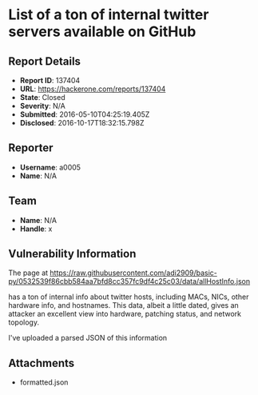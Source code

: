 # List of a ton of internal twitter servers available on GitHub

## Report Details
- **Report ID**: 137404
- **URL**: https://hackerone.com/reports/137404
- **State**: Closed
- **Severity**: N/A
- **Submitted**: 2016-05-10T04:25:19.405Z
- **Disclosed**: 2016-10-17T18:32:15.798Z

## Reporter
- **Username**: a0005
- **Name**: N/A

## Team
- **Name**: N/A
- **Handle**: x

## Vulnerability Information
The page at https://raw.githubusercontent.com/adi2909/basic-py/0532539f86cbb584aa7bfd8cc357fc9df4c25c03/data/allHostInfo.json

has a ton of internal info about twitter hosts, including MACs, NICs, other hardware info, and hostnames.  This data, albeit a little dated, gives an attacker an excellent view into hardware, patching status, and network topology.

I've uploaded a parsed JSON of this information


## Attachments
- formatted.json
